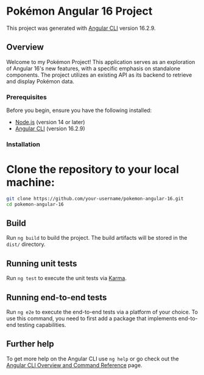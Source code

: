 
# Pokémon Angular 16 Project

This project was generated with [Angular CLI](https://github.com/angular/angular-cli) version 16.2.9.

## Overview

Welcome to my Pokémon Project! This application serves as an exploration of Angular 16's new features, with a specific emphasis on standalone components. The project utilizes an existing API as its backend to retrieve and display Pokémon data.

### Prerequisites

Before you begin, ensure you have the following installed:

- [Node.js](https://nodejs.org/) (version 14 or later)
- [Angular CLI](https://github.com/angular/angular-cli) (version 16.2.9)

### Installation

# Clone the repository to your local machine:

```bash
git clone https://github.com/your-username/pokemon-angular-16.git
cd pokemon-angular-16
```

## Build

Run `ng build` to build the project. The build artifacts will be stored in the `dist/` directory.

## Running unit tests

Run `ng test` to execute the unit tests via [Karma](https://karma-runner.github.io).

## Running end-to-end tests

Run `ng e2e` to execute the end-to-end tests via a platform of your choice. To use this command, you need to first add a package that implements end-to-end testing capabilities.

## Further help

To get more help on the Angular CLI use `ng help` or go check out the [Angular CLI Overview and Command Reference](https://angular.io/cli) page.


